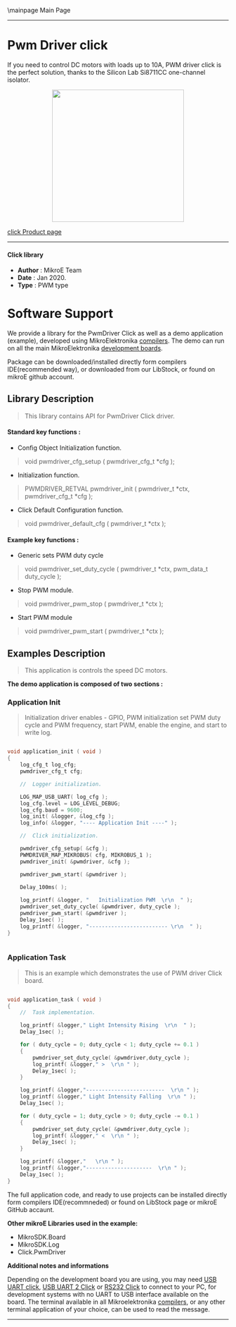 \mainpage Main Page

---
# Pwm Driver click

If you need to control DC motors with loads up to 10A, PWM driver click is the perfect solution, thanks to the Silicon Lab Si8711CC one-channel isolator. 

<p align="center">
  <img src="https://download.mikroe.com/images/click_for_ide/pwmdriver_click.png" height=300px>
</p>

[click Product page](https://www.mikroe.com/pwm-driver-click)

---


#### Click library 

- **Author**        : MikroE Team
- **Date**          : Jan 2020.
- **Type**          : PWM type


# Software Support

We provide a library for the PwmDriver Click 
as well as a demo application (example), developed using MikroElektronika 
[compilers](https://shop.mikroe.com/compilers). 
The demo can run on all the main MikroElektronika [development boards](https://shop.mikroe.com/development-boards).

Package can be downloaded/installed directly form compilers IDE(recommended way), or downloaded from our LibStock, or found on mikroE github account. 

## Library Description

> This library contains API for PwmDriver Click driver.

#### Standard key functions :

- Config Object Initialization function.
> void pwmdriver_cfg_setup ( pwmdriver_cfg_t *cfg ); 
 
- Initialization function.
> PWMDRIVER_RETVAL pwmdriver_init ( pwmdriver_t *ctx, pwmdriver_cfg_t *cfg );

- Click Default Configuration function.
> void pwmdriver_default_cfg ( pwmdriver_t *ctx );


#### Example key functions :

- Generic sets PWM duty cycle
> void pwmdriver_set_duty_cycle ( pwmdriver_t *ctx, pwm_data_t duty_cycle );
 
- Stop PWM module.
> void pwmdriver_pwm_stop ( pwmdriver_t *ctx );

- Start PWM module
> void pwmdriver_pwm_start ( pwmdriver_t *ctx );

## Examples Description

> This application is controls the speed DC motors.

**The demo application is composed of two sections :**

### Application Init 

>Initialization driver enables - GPIO, PWM initialization set PWM duty cycle and PWM frequency, start PWM, enable the engine, and start to write log.

```c

void application_init ( void )
{
    log_cfg_t log_cfg;
    pwmdriver_cfg_t cfg;

    //  Logger initialization.

    LOG_MAP_USB_UART( log_cfg );
    log_cfg.level = LOG_LEVEL_DEBUG;
    log_cfg.baud = 9600;
    log_init( &logger, &log_cfg );
    log_info( &logger, "---- Application Init ----" );

    //  Click initialization.

    pwmdriver_cfg_setup( &cfg );
    PWMDRIVER_MAP_MIKROBUS( cfg, MIKROBUS_1 );
    pwmdriver_init( &pwmdriver, &cfg );

    pwmdriver_pwm_start( &pwmdriver );

    Delay_100ms( );
    
    log_printf( &logger, "   Initialization PWM  \r\n  " );
    pwmdriver_set_duty_cycle( &pwmdriver, duty_cycle );
    pwmdriver_pwm_start( &pwmdriver );
    Delay_1sec( );
    log_printf( &logger, "------------------------- \r\n  " );
}
  
```

### Application Task

>This is an example which demonstrates the use of PWM driver Click board.

```c

void application_task ( void )
{
    //  Task implementation.

    log_printf( &logger," Light Intensity Rising  \r\n  " );
    Delay_1sec( );

    for ( duty_cycle = 0; duty_cycle < 1; duty_cycle += 0.1 )
    {
        pwmdriver_set_duty_cycle( &pwmdriver,duty_cycle );
        log_printf( &logger," >  \r\n " );
        Delay_1sec( );
    }

    log_printf( &logger,"-------------------------  \r\n " );
    log_printf( &logger," Light Intensity Falling  \r\n " );
    Delay_1sec( );

    for ( duty_cycle = 1; duty_cycle > 0; duty_cycle -= 0.1 )
    {
        pwmdriver_set_duty_cycle( &pwmdriver,duty_cycle );
        log_printf( &logger," <  \r\n " );
        Delay_1sec( );
    }

    log_printf( &logger,"   \r\n " );
    log_printf( &logger,"---------------------  \r\n " );
    Delay_1sec( );
}

```


The full application code, and ready to use projects can be  installed directly form compilers IDE(recommneded) or found on LibStock page or mikroE GitHub accaunt.

**Other mikroE Libraries used in the example:** 

- MikroSDK.Board
- MikroSDK.Log
- Click.PwmDriver

**Additional notes and informations**

Depending on the development board you are using, you may need 
[USB UART click](https://shop.mikroe.com/usb-uart-click), 
[USB UART 2 Click](https://shop.mikroe.com/usb-uart-2-click) or 
[RS232 Click](https://shop.mikroe.com/rs232-click) to connect to your PC, for 
development systems with no UART to USB interface available on the board. The 
terminal available in all Mikroelektronika 
[compilers](https://shop.mikroe.com/compilers), or any other terminal application 
of your choice, can be used to read the message.



---
